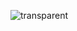 ![transparent](https://capsule-render.vercel.app/api?type=transparent&fontColor=703ee5&text=수상한%20그녀들&height=150&fontSize=60&desc=Hello!%20Oasis%20Hackathon!&descAlignY=75&descAlign=60)
